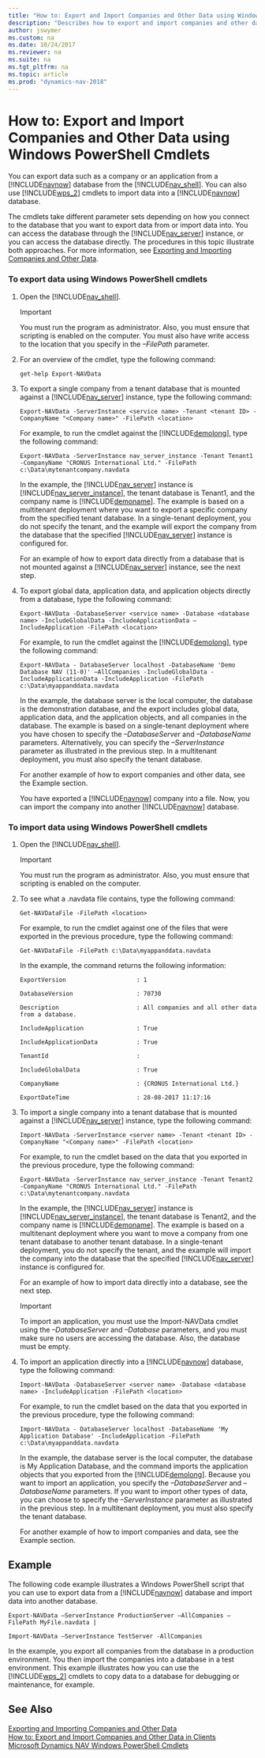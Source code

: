 ```yaml
---
title: "How to: Export and Import Companies and Other Data using Windows PowerShell Cmdlets"
description: "Describes how to export and import companies and other data using Windows PowerShell cmdlets."
author: jswymer
ms.custom: na
ms.date: 10/24/2017
ms.reviewer: na
ms.suite: na
ms.tgt_pltfrm: na
ms.topic: article
ms.prod: "dynamics-nav-2018"
---
```

# How to: Export and Import Companies and Other Data using Windows PowerShell Cmdlets
You can export data such as a company or an application from a [!INCLUDE[navnow](includes/navnow_md.md)] database from the [!INCLUDE[nav_shell](includes/nav_shell_md.md)]. You can also use [!INCLUDE[wps_2](includes/wps_2_md.md)] cmdlets to import data into a [!INCLUDE[navnow](includes/navnow_md.md)] database.  

 The cmdlets take different parameter sets depending on how you connect to the database that you want to export data from or import data into. You can access the database through the [!INCLUDE[nav_server](includes/nav_server_md.md)] instance, or you can access the database directly. The procedures in this topic illustrate both approaches. For more information, see [Exporting and Importing Companies and Other Data](Exporting-and-Importing-Companies-and-Other-Data.md).  

### To export data using Windows PowerShell cmdlets  

1. Open the [!INCLUDE[nav_shell](includes/nav_shell_md.md)].  

   > [!IMPORTANT]  
   >  You must run the program as administrator. Also, you must ensure that scripting is enabled on the computer. You must also have write access to the location that you specify in the *–FilePath* parameter.  

2. For an overview of the cmdlet, type the following command:  

   ```  
   get-help Export-NAVData  
   ```  

3. To export a single company from a tenant database that is mounted against a [!INCLUDE[nav_server](includes/nav_server_md.md)] instance, type the following command:  

   ```  
   Export-NAVData -ServerInstance <service name> -Tenant <tenant ID> -CompanyName "<Company name>" -FilePath <location>  
   ```  

    For example, to run the cmdlet against the [!INCLUDE[demolong](includes/demolong_md.md)], type the following command:  

   ```  
   Export-NAVData -ServerInstance nav_server_instance -Tenant Tenant1 -CompanyName "CRONUS International Ltd." -FilePath c:\Data\mytenantcompany.navdata  
   ```  

    In the example, the [!INCLUDE[nav_server](includes/nav_server_md.md)] instance is [!INCLUDE[nav_server_instance](includes/nav_server_instance_md.md)], the tenant database is Tenant1, and the company name is [!INCLUDE[demoname](includes/demoname_md.md)]. The example is based on a multitenant deployment where you want to export a specific company from the specified tenant database. In a single-tenant deployment, you do not specify the tenant, and the example will export the company from the database that the specified [!INCLUDE[nav_server](includes/nav_server_md.md)] instance is configured for.  

    For an example of how to export data directly from a database that is not mounted against a [!INCLUDE[nav_server](includes/nav_server_md.md)] instance, see the next step.  

4. To export global data, application data, and application objects directly from a database, type the following command:  

   ```  
   Export-NAVData -DatabaseServer <service name> -Database <database name> -IncludeGlobalData -IncludeApplicationData –IncludeApplication -FilePath <location>  
   ```  

    For example, to run the cmdlet against the [!INCLUDE[demolong](includes/demolong_md.md)], type the following command:  

   ```  
   Export-NAVData - DatabaseServer localhost -DatabaseName 'Demo Database NAV (11-0)' –AllCompanies -IncludeGlobalData -IncludeApplicationData -IncludeApplication -FilePath c:\Data\myappanddata.navdata  
   ```  

    In the example, the database server is the local computer, the database is the demonstration database, and the export includes global data, application data, and the application objects, and all companies in the database. The example is based on a single-tenant deployment where you have chosen to specify the *–DatabaseServer* and *–DatabaseName* parameters. Alternatively, you can specify the *–ServerInstance* parameter as illustrated in the previous step. In a multitenant deployment, you must also specify the tenant database.  

   For another example of how to export companies and other data, see the Example section.  

   You have exported a [!INCLUDE[navnow](includes/navnow_md.md)] company into a file. Now, you can import the company into another [!INCLUDE[navnow](includes/navnow_md.md)] database.  

### To import data using Windows PowerShell cmdlets  

1. Open the [!INCLUDE[nav_shell](includes/nav_shell_md.md)].  

   > [!IMPORTANT]  
   >  You must run the program as administrator. Also, you must ensure that scripting is enabled on the computer.  

2. To see what a .navdata file contains, type the following command:  

   ```  
   Get-NAVDataFile -FilePath <location>  
   ```  

    For example, to run the cmdlet against one of the files that were exported in the previous procedure, type the following command:  

   ```  
   Get-NAVDataFile -FilePath c:\Data\myappanddata.navdata  
   ```  

    In the example, the command returns the following information:  

   ```  
   ExportVersion                    : 1  

   DatabaseVersion                  : 70730  

   Description                      : All companies and all other data from a database.  

   IncludeApplication               : True  

   IncludeApplicationData           : True  

   TenantId                         :    

   IncludeGlobalData                : True  

   CompanyName                      : {CRONUS International Ltd.}   

   ExportDateTime                   : 28-08-2017 11:17:16  
   ```  

3. To import a single company into a tenant database that is mounted against a [!INCLUDE[nav_server](includes/nav_server_md.md)] instance, type the following command:  

   ```  
   Import-NAVData -ServerInstance <server name> -Tenant <tenant ID> -CompanyName "<Company name>" -FilePath <location>  
   ```  

    For example, to run the cmdlet based on the data that you exported in the previous procedure, type the following command:  

   ```  
   Export-NAVData -ServerInstance nav_server_instance -Tenant Tenant2 -CompanyName "CRONUS International Ltd." -FilePath c:\Data\mytenantcompany.navdata  
   ```  

    In the example, the [!INCLUDE[nav_server](includes/nav_server_md.md)] instance is [!INCLUDE[nav_server_instance](includes/nav_server_instance_md.md)], the tenant database is Tenant2, and the company name is [!INCLUDE[demoname](includes/demoname_md.md)]. The example is based on a multitenant deployment where you want to move a company from one tenant database to another tenant database. In a single-tenant deployment, you do not specify the tenant, and the example will import the company into the database that the specified [!INCLUDE[nav_server](includes/nav_server_md.md)] instance is configured for.  

    For an example of how to import data directly into a database, see the next step.  

   > [!IMPORTANT]  
   >  To import an application, you must use the Import-NAVData cmdlet using the *–DatabaseServer* and *–Database* parameters, and you must make sure no users are accessing the database. Also, the database must be empty.  

4. To import an application directly into a [!INCLUDE[navnow](includes/navnow_md.md)] database, type the following command:  

   ```  
   Import-NAVData -DatabaseServer <server name> -Database <database name> -IncludeApplication -FilePath <location>  
   ```  

    For example, to run the cmdlet based on the data that you exported in the previous procedure, type the following command:  

   ```  
   Import-NAVData - DatabaseServer localhost -DatabaseName 'My Application Database' -IncludeApplication -FilePath c:\Data\myappanddata.navdata  
   ```  

    In the example, the database server is the local computer, the database is My Application Database, and the command imports the application objects that you exported from the [!INCLUDE[demolong](includes/demolong_md.md)]. Because you want to import an application, you specify the *–DatabaseServer* and *–DatabaseName* parameters. If you want to import other types of data, you can choose to specify the *–ServerInstance* parameter as illustrated in the previous step. In a multitenant deployment, you must also specify the tenant database.  

   For another example of how to import companies and data, see the Example section.  

## Example  
 The following code example illustrates a Windows PowerShell script that you can use to export data from a [!INCLUDE[navnow](includes/navnow_md.md)] database and import data into another database.  

```  
Export-NAVData –ServerInstance ProductionServer –AllCompanies –FilePath MyFile.navdata |  

Import-NAVData –ServerInstance TestServer -AllCompanies  
```  

 In the example, you export all companies from the database in a production environment. You then import the companies into a database in a test environment. This example illustrates how you can use the [!INCLUDE[wps_2](includes/wps_2_md.md)] cmdlets to copy data to a database for debugging or maintenance, for example.  

## See Also  
 [Exporting and Importing Companies and Other Data](Exporting-and-Importing-Companies-and-Other-Data.md)   
 [How to: Export and Import Companies and Other Data in Clients](How-to--Export-and-Import-Companies-and-Other-Data-in-Clients.md)   
 [Microsoft Dynamics NAV Windows PowerShell Cmdlets](Microsoft-Dynamics-NAV-Windows-PowerShell-Cmdlets.md)
